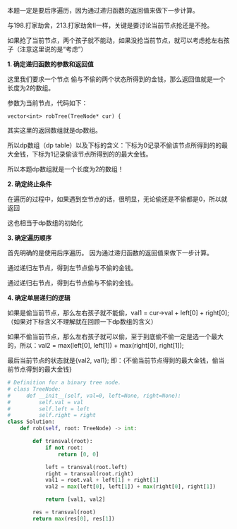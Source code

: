 本题一定是要后序遍历，因为通过递归函数的返回值来做下一步计算。

与198.打家劫舍，213.打家劫舍II一样，关键是要讨论当前节点抢还是不抢。

如果抢了当前节点，两个孩子就不能动，如果没抢当前节点，就可以考虑抢左右孩子（注意这里说的是“考虑”）

**1. 确定递归函数的参数和返回值**

这里我们要求一个节点 偷与不偷的两个状态所得到的金钱，那么返回值就是一个长度为2的数组。

参数为当前节点，代码如下：
```
vector<int> robTree(TreeNode* cur) {
```
其实这里的返回数组就是dp数组。

所以dp数组（dp table）以及下标的含义：下标为0记录不偷该节点所得到的的最大金钱，下标为1记录偷该节点所得到的的最大金钱。

所以本题dp数组就是一个长度为2的数组！

**2. 确定终止条件**

在遍历的过程中，如果遇到空节点的话，很明显，无论偷还是不偷都是0，所以就返回

这也相当于dp数组的初始化

**3. 确定遍历顺序**

首先明确的是使用后序遍历。 因为通过递归函数的返回值来做下一步计算。

通过递归左节点，得到左节点偷与不偷的金钱。

通过递归右节点，得到右节点偷与不偷的金钱。

**4. 确定单层递归的逻辑**

如果是偷当前节点，那么左右孩子就不能偷，val1 = cur->val + left[0] + right[0]; （如果对下标含义不理解就在回顾一下dp数组的含义）

如果不偷当前节点，那么左右孩子就可以偷，至于到底偷不偷一定是选一个最大的，所以：val2 = max(left[0], left[1]) + max(right[0], right[1]);

最后当前节点的状态就是{val2, val1}; 即：{不偷当前节点得到的最大金钱，偷当前节点得到的最大金钱}

```python
# Definition for a binary tree node.
# class TreeNode:
#     def __init__(self, val=0, left=None, right=None):
#         self.val = val
#         self.left = left
#         self.right = right
class Solution:
    def rob(self, root: TreeNode) -> int:

        def transval(root):
            if not root:
                return [0, 0]

            left = transval(root.left)
            right = transval(root.right)
            val1 = root.val + left[1] + right[1]
            val2 = max(left[0], left[1]) + max(right[0], right[1])

            return [val1, val2]

        res = transval(root)
        return max(res[0], res[1])
```
